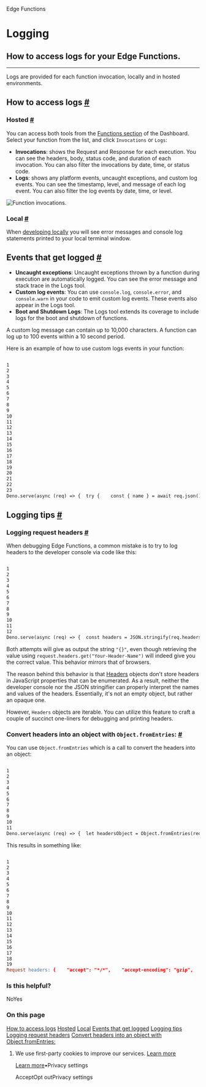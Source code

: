 Edge Functions

# Logging

## How to access logs for your Edge Functions.

* * *

Logs are provided for each function invocation, locally and in hosted environments.

## How to access logs [\#](https://supabase.com/docs/guides/functions/logging\#how-to-access-logs)

### Hosted [\#](https://supabase.com/docs/guides/functions/logging\#hosted)

You can access both tools from the [Functions section](https://supabase.com/dashboard/project/_/functions) of the Dashboard. Select your function from the list, and click `Invocations` or `Logs`:

- **Invocations**: shows the Request and Response for each execution. You can see the headers, body, status code, and duration of each invocation. You can also filter the invocations by date, time, or status code.
- **Logs**: shows any platform events, uncaught exceptions, and custom log events. You can see the timestamp, level, and message of each log event. You can also filter the log events by date, time, or level.

![Function invocations.](https://supabase.com/docs/img/guides/functions/function-logs.png)

### Local [\#](https://supabase.com/docs/guides/functions/logging\#local)

When [developing locally](https://supabase.com/docs/guides/functions/local-development) you will see error messages and console log statements printed to your local terminal window.

## Events that get logged [\#](https://supabase.com/docs/guides/functions/logging\#events-that-get-logged)

- **Uncaught exceptions**: Uncaught exceptions thrown by a function during execution are automatically logged. You can see the error message and stack trace in the Logs tool.
- **Custom log events**: You can use `console.log`, `console.error`, and `console.warn` in your code to emit custom log events. These events also appear in the Logs tool.
- **Boot and Shutdown Logs**: The Logs tool extends its coverage to include logs for the boot and shutdown of functions.

A custom log message can contain up to 10,000 characters. A function can log up to 100 events
within a 10 second period.

Here is an example of how to use custom logs events in your function:

```flex

1
2
3
4
5
6
7
8
9
10
11
12
13
14
15
16
17
18
19
20
21
22
23
Deno.serve(async (req) => {  try {    const { name } = await req.json()    if (!name) {      console.warn('Empty name provided')    }    const data = {      message: `Hello ${name || 'Guest'}!`, // Provide a default value if name is empty    }    console.log(`Name: ${name}`)    return new Response(JSON.stringify(data), { headers: { 'Content-Type': 'application/json' } })  } catch (error) {    console.error(`Error processing request: ${error.message}`)    return new Response(JSON.stringify({ error: 'Internal Server Error' }), {      status: 500,      headers: { 'Content-Type': 'application/json' },    })  }})
```

## Logging tips [\#](https://supabase.com/docs/guides/functions/logging\#logging-tips)

### Logging request headers [\#](https://supabase.com/docs/guides/functions/logging\#logging-request-headers)

When debugging Edge Functions, a common mistake is to try to log headers to the developer console via code like this:

```flex

1
2
3
4
5
6
7
8
9
10
11
12
Deno.serve(async (req) => {  const headers = JSON.stringify(req.headers)  console.log(`Request headers: ${headers}`)  // OR  console.log(`Request headers: ${JSON.stringify(req.headers)}`)  return new Response('ok', {    headers: {      'Content-Type': 'application/json',    },    status: 200,  })})
```

Both attempts will give as output the string `"{}"`, even though retrieving the value using `request.headers.get("Your-Header-Name")` will indeed give you the correct value. This behavior mirrors that of browsers.

The reason behind this behavior is that [Headers](https://developer.mozilla.org/en-US/docs/Web/API/Headers) objects don't store headers in JavaScript properties that can be enumerated. As a result, neither the developer console nor the JSON stringifier can properly interpret the names and values of the headers. Essentially, it's not an empty object, but rather an opaque one.

However, `Headers` objects are iterable. You can utilize this feature to craft a couple of succinct one-liners for debugging and printing headers.

### Convert headers into an object with `Object.fromEntries`: [\#](https://supabase.com/docs/guides/functions/logging\#convert-headers-into-an-object-with-objectfromentries-)

You can use `Object.fromEntries` which is a call to convert the headers into an object:

```flex

1
2
3
4
5
6
7
8
9
10
11
Deno.serve(async (req) => {  let headersObject = Object.fromEntries(req.headers)  let requestHeaders = JSON.stringify(headersObject, null, 2)  console.log(`Request headers: ${requestHeaders}`)  return new Response('ok', {    headers: {      'Content-Type': 'application/json',    },    status: 200,  })})
```

This results in something like:

```flex

1
2
3
4
5
6
7
8
9
10
11
12
13
14
15
16
17
18
19
Request headers: {    "accept": "*/*",    "accept-encoding": "gzip",    "authorization": "Bearer eyJhbGciOiJIUzI1NiIsInR5cCI6IkpXVCJ9.eyJpc3MiOiJzdXBhYmFzZSIsInJlZiI6InN1cGFuYWNobyIsInJvbGUiOiJhbm9uIiwieW91IjoidmVyeSBzbmVha3ksIGh1aD8iLCJpYXQiOjE2NTQ1NDA5MTYsImV4cCI6MTk3MDExNjkxNn0.cwBbk2tq-fUcKF1S0jVKkOAG2FIQSID7Jjvff5Do99Y",    "cdn-loop": "cloudflare; subreqs=1",    "cf-ew-via": "15",    "cf-ray": "8597a2fcc558a5d7-GRU",    "cf-visitor": "{\"scheme\":\"https\"}",    "cf-worker": "supabase.co",    "content-length": "20",    "content-type": "application/x-www-form-urlencoded",    "host": "edge-runtime.supabase.com",    "my-custom-header": "abcd",    "user-agent": "curl/8.4.0",    "x-deno-subhost": "eyJ0eXAiOiJKV1QiLCJhbGciOiJIUzI1NiIsImtpZCI6InN1cGFiYXNlIn0.eyJkZXBsb3ltZW50X2lkIjoic3VwYW5hY2hvX2M1ZGQxMWFiLTFjYmUtNDA3NS1iNDAxLTY3ZTRlZGYxMjVjNV8wMDciLCJycGNfcm9vdCI6Imh0dHBzOi8vc3VwYWJhc2Utb3JpZ2luLmRlbm8uZGV2L3YwLyIsImV4cCI6MTcwODYxMDA4MiwiaWF0IjoxNzA4NjA5MTgyfQ.-fPid2kEeEM42QHxWeMxxv2lJHZRSkPL-EhSH0r_iV4",    "x-forwarded-host": "edge-runtime.supabase.com",    "x-forwarded-port": "443",    "x-forwarded-proto": "https"}
```

### Is this helpful?

NoYes

### On this page

[How to access logs](https://supabase.com/docs/guides/functions/logging#how-to-access-logs) [Hosted](https://supabase.com/docs/guides/functions/logging#hosted) [Local](https://supabase.com/docs/guides/functions/logging#local) [Events that get logged](https://supabase.com/docs/guides/functions/logging#events-that-get-logged) [Logging tips](https://supabase.com/docs/guides/functions/logging#logging-tips) [Logging request headers](https://supabase.com/docs/guides/functions/logging#logging-request-headers) [Convert headers into an object with Object.fromEntries:](https://supabase.com/docs/guides/functions/logging#convert-headers-into-an-object-with-objectfromentries-)

1. We use first-party cookies to improve our services. [Learn more](https://supabase.com/privacy#8-cookies-and-similar-technologies-used-on-our-european-services)



   [Learn more](https://supabase.com/privacy#8-cookies-and-similar-technologies-used-on-our-european-services)•Privacy settings





   AcceptOpt outPrivacy settings